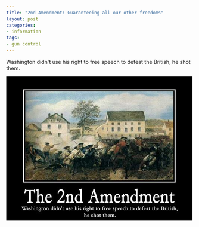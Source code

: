 ```yaml
---
title: "2nd Amendment: Guaranteeing all our other freedoms"
layout: post
categories:
- information
tags:
- gun control
---
```


Washington didn't use his right to free speech to defeat the British, he shot them.

![The 2nd Amendment guarantees all our other freedoms](/assets/img/2013/04/20100423-2nd-amendment.jpg)
